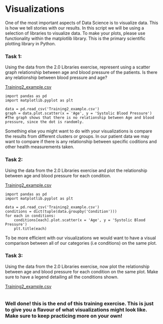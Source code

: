 # Visualizations

One of the most important aspects of Data Science is to visualize data. This is how we tell stories with our results. In this script we will be using a selection of libraries to visualize data. 
To make your plots, please use functionality within the matplotlib library. This is the primary scientific plotting library in Python. 

### Task 1: 

Using the data from the 2.0 Libraries exercise, represent using a scatter graph relationship between age and blood pressure of the patients. Is there any relationship between blood pressure and age?

[Training2_example.csv](https://github.com/SoFia2401/gubmes-health-data-analytics/files/7404392/Training2_example.csv)

```
import pandas as pd
import matplotlib.pyplot as plt

data = pd.read_csv('Training2_example.csv')
graph = data.plot.scatter(x = 'Age', y = 'Systolic Blood Pressure')
#The graph shows that there is no relationship between Age and blood pressure, since the dot is randomly.
```

Something else you might want to do with your visualizations is compare the results from different clusters or groups. In our patient data we may want to compare if there is any relationship between specific coditions and other health measurements taken.

### Task 2: 

Using the data from the 2.0 Libraries exercise and plot the relationship between age and blood pressure for each condition. 

[Training2_example.csv](https://github.com/SoFia2401/gubmes-health-data-analytics/files/7404392/Training2_example.csv)

```
import pandas as pd
import matplotlib.pyplot as plt

data = pd.read_csv('Training2_example.csv')
conditions = dict(tuple(data.groupby('Condition')))
for each in conditions:
    conditions[each].plot.scatter(x = 'Age', y = 'Systolic Blood Pressure')
    plt.title(each)
```

To be more efficient with our visualizations we would want to have a visual comparison between all of our categories (i.e conditions) on the same plot.

### Task 3: 

Using the data from the 2.0 Libraries exercise, now plot the relationship between age and blood pressure for each condition on the same plot. Make sure to have a legend detailing all the conditions shown. 

[Training2_example.csv](https://github.com/SoFia2401/gubmes-health-data-analytics/files/7404392/Training2_example.csv)

```

```


### Well done! this is the end of this training exercise. This is just to give you a flavour of what visualizations might look like. Make sure to keep practicing more on your own!
